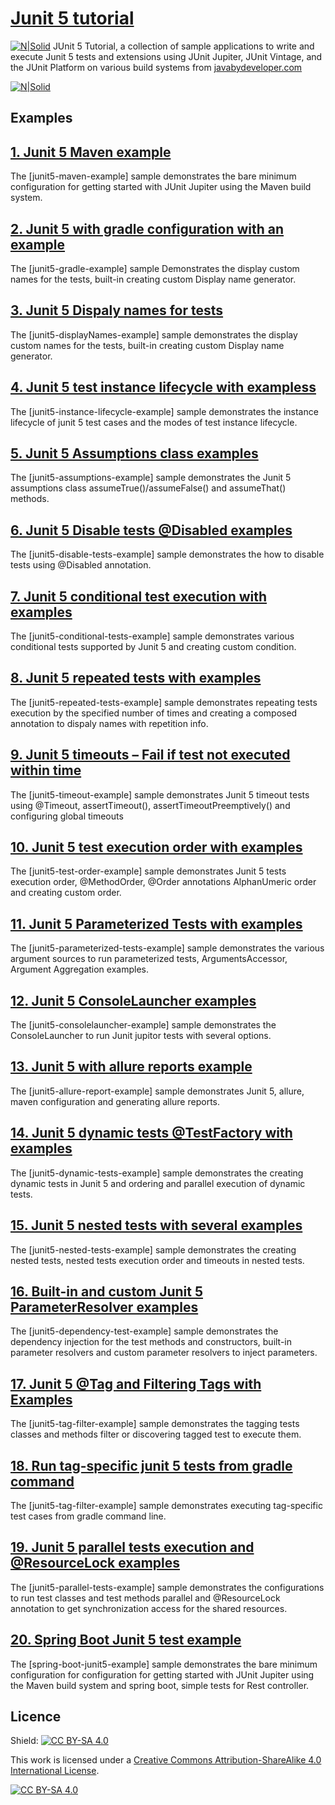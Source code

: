 # [Junit 5 tutorial](https://javabydeveloper.com/junit-5-tutorial/)
[![N|Solid](https://javabydeveloper.com/wp-content/uploads/2020/02/junit-5-tutorial-master.png)](https://javabydeveloper.com/junit-5-tutorial)
JUnit 5 Tutorial, a collection of sample applications to write and execute Junit 5 tests and extensions using JUnit Jupiter, JUnit Vintage, and the JUnit Platform on various build systems from [javabydeveloper.com](https://javabydeveloper.com)

[![N|Solid](https://javabydeveloper.com/wp-content/uploads/2017/08/Untitled-5.png)](https://javabydeveloper.com)

## Examples

## [1. Junit 5 Maven example](https://javabydeveloper.com/junit-5-maven-example/)
The [junit5-maven-example] sample demonstrates the bare minimum configuration for getting started with JUnit Jupiter using the Maven build system.

## [2. Junit 5 with gradle configuration with an example](https://javabydeveloper.com/junit-5-with-gradle-configuration-with-an-example/)
The [junit5-gradle-example] sample Demonstrates the display custom names for the tests, built-in creating custom Display name generator.

## [3. Junit 5 Dispaly names for tests](https://javabydeveloper.com/junit-5-dispaly-names-for-tests/)
The [junit5-displayNames-example] sample demonstrates the display custom names for the tests, built-in creating custom Display name generator.

## [4. Junit 5 test instance lifecycle with exampless](https://javabydeveloper.com/junit-5-test-instance-lifecycle-with-examples/)
The [junit5-instance-lifecycle-example] sample demonstrates the instance lifecycle of junit 5 test cases and the modes of test instance lifecycle.

## [5. Junit 5 Assumptions class examples](https://javabydeveloper.com/junit-5-assumptions-examples/)
The [junit5-assumptions-example] sample demonstrates the  Junit 5 assumptions class assumeTrue()/assumeFalse() and assumeThat() methods.

## [6. Junit 5 Disable tests @Disabled examples](https://javabydeveloper.com/junit-5-disable-tests-disabled-examples/)
The [junit5-disable-tests-example] sample demonstrates the how to disable tests using @Disabled annotation.

## [7. Junit 5 conditional test execution with examples](https://javabydeveloper.com/junit-5-conditional-test-execution-with-examples/)
The [junit5-conditional-tests-example] sample demonstrates various conditional tests supported by Junit 5 and creating custom condition.

## [8. Junit 5 repeated tests with examples](https://javabydeveloper.com/junit-5-repeated-tests-with-examples/)
The [junit5-repeated-tests-example] sample demonstrates repeating tests execution by the specified number of times and creating a composed annotation to dispaly names with repetition info.

## [9. Junit 5 timeouts – Fail if test not executed within time](https://javabydeveloper.com/junit-5-timeouts-fail-if-test-not-executed-within-time/)
The [junit5-timeout-example] sample demonstrates Junit 5 timeout tests using @Timeout, assertTimeout(), assertTimeoutPreemptively() and configuring global timeouts

## [10. Junit 5 test execution order with examples](https://javabydeveloper.com/junit-5-test-execution-order-with-examples/)
The [junit5-test-order-example] sample demonstrates Junit 5 tests execution order, @MethodOrder, @Order annotations AlphanUmeric order and creating custom order.

## [11. Junit 5 Parameterized Tests with examples](https://javabydeveloper.com/junit-5-parameterized-tests-with-examples/)
The [junit5-parameterized-tests-example] sample demonstrates the various argument sources to run parameterized tests, ArgumentsAccessor, Argument Aggregation examples.

## [12. Junit 5 ConsoleLauncher examples](https://javabydeveloper.com/junit-5-consolelauncher-options-examples/)
The [junit5-consolelauncher-example] sample demonstrates the ConsoleLauncher to run Junit jupitor tests with several options.

## [13. Junit 5 with allure reports example](https://javabydeveloper.com/junit-5-with-allure-reports-example/)
The [junit5-allure-report-example] sample demonstrates Junit 5, allure, maven configuration and generating allure reports.

## [14. Junit 5 dynamic tests @TestFactory with examples](https://javabydeveloper.com/junit-5-dynamic-tests-testfactory-with-examples/)
The [junit5-dynamic-tests-example] sample demonstrates the creating dynamic tests in Junit 5 and ordering and parallel execution of dynamic tests.

## [15. Junit 5 nested tests with several examples](https://javabydeveloper.com/junit-5-nested-tests-with-several-examples/)
The [junit5-nested-tests-example] sample demonstrates the creating nested tests, nested tests execution order and timeouts in nested tests.

## [16. Built-in and custom Junit 5 ParameterResolver examples](https://javabydeveloper.com/built-in-and-custom-junit-5-parameterresolver-examples/)
The [junit5-dependency-test-example] sample demonstrates the dependency injection for the test methods and constructors, built-in parameter resolvers and custom parameter resolvers to inject parameters.

## [17. Junit 5 @Tag and Filtering Tags with Examples](https://javabydeveloper.com/junit-5-tag-and-filtering-tags-with-examples/)
The [junit5-tag-filter-example] sample demonstrates the tagging tests classes and methods filter or discovering tagged test to execute them.

## [18. Run tag-specific junit 5 tests from gradle command](https://javabydeveloper.com/run-tag-specific-junit-5-tests-from-gradle-command/)
The [junit5-tag-filter-example] sample demonstrates executing tag-specific test cases from gradle command line.

## [19. Junit 5 parallel tests execution and @ResourceLock examples](https://javabydeveloper.com/junit-5-parallel-tests-execution-and-resourcelock-examples/)
The [junit5-parallel-tests-example] sample demonstrates the configurations to run test classes and test methods parallel and @ResourceLock annotation to get synchronization access for the shared resources.

## [20. Spring Boot Junit 5 test example](https://javabydeveloper.com/spring-boot-junit-5-test-example/)
The [spring-boot-junit5-example] sample demonstrates the bare minimum configuration for configuration for getting started with JUnit Jupiter using the Maven build system and spring boot, simple tests for Rest controller.


## Licence
Shield: [![CC BY-SA 4.0][cc-by-sa-shield]][cc-by-sa]

This work is licensed under a [Creative Commons Attribution-ShareAlike 4.0
International License][cc-by-sa].

[![CC BY-SA 4.0][cc-by-sa-image]][cc-by-sa]

[cc-by-sa]: http://creativecommons.org/licenses/by-sa/4.0/
[cc-by-sa-image]: https://licensebuttons.net/l/by-sa/4.0/88x31.png
[cc-by-sa-shield]: https://img.shields.io/badge/License-CC%20BY--SA%204.0-lightgrey.svg
